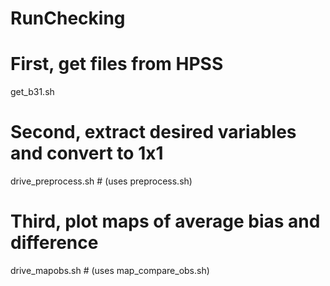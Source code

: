 # RunChecking
# First, get files from HPSS

get_b31.sh

# Second, extract desired variables and convert to 1x1

drive_preprocess.sh # (uses preprocess.sh)

# Third, plot maps of average bias and difference

drive_mapobs.sh   # (uses map_compare_obs.sh)
